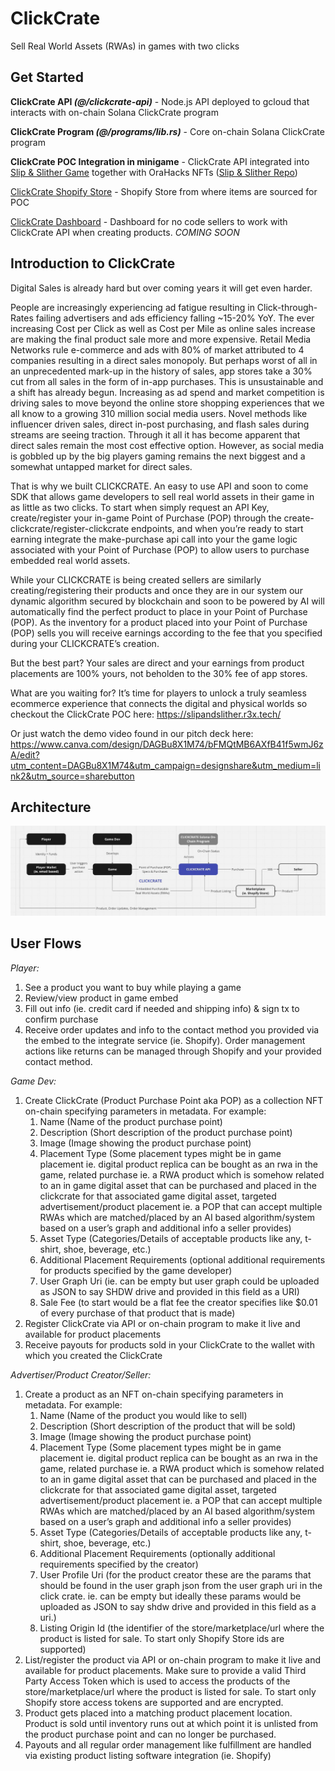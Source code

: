 # ClickCrate

Sell Real World Assets (RWAs) in games with two clicks



## Get Started

**ClickCrate API _(@/clickcrate-api)_** - Node.js API deployed to gcloud that interacts with on-chain Solana ClickCrate program

**ClickCrate Program _(@/programs/lib.rs)_** - Core on-chain Solana ClickCrate program

**ClickCrate POC Integration in minigame** - ClickCrate API integrated into [Slip & Slither Game](https://slipandslither.r3x.tech/) together with OraHacks NFTs ([Slip & Slither Repo](https://github.com/r3x-tech/slip-and-slither))

[ClickCrate Shopify Store](https://c77256-c7.myshopify.com/) - Shopify Store from where items are sourced for POC

[ClickCrate Dashboard](https://github.com/r3x-tech/clickcrate-dashboard) - Dashboard for no code sellers to work with ClickCrate API when creating products. *COMING SOON*




## Introduction to ClickCrate

Digital Sales is already hard but over coming years it will get even harder.

People are increasingly experiencing ad fatigue resulting in Click-through-Rates failing advertisers and ads efficiency falling ~15-20% YoY. The ever increasing Cost per Click as well as Cost per Mile as online sales increase are making the final product sale more and more expensive. Retail Media Networks rule e-commerce and ads with 80% of market attributed to 4 companies resulting in a direct sales monopoly. But perhaps worst of all in an unprecedented mark-up in the history of sales, app stores take a 30% cut from all sales in the form of in-app purchases. This is unsustainable and a shift has already begun. Increasing as ad spend and market competition is driving sales to move beyond the online store shopping experiences that we all know to a growing 310 million social media users. Novel methods like influencer
driven sales, direct in-post purchasing, and flash sales during streams are seeing traction. Through it all it has become apparent that direct sales remain the most cost effective option. However, as social media is gobbled up by the big players gaming remains the next biggest and a somewhat untapped market for direct sales.

That is why we built CLICKCRATE. An easy to use API and soon to come SDK that allows game developers to sell real world assets in their game in as little as two clicks. To start when simply request an API Key, create/register your in-game Point of Purchase (POP) through the create-clickcrate/register-clickcrate endpoints, and when you’re ready to start earning integrate the make-purchase api call into your the game logic associated with your Point of Purchase (POP) to allow users to purchase embedded real world assets.

While your CLICKCRATE is being created sellers are similarly creating/registering their products and once they are in our system our dynamic algorithm secured by blockchain and soon to be powered by AI will automatically find the perfect product to place in your Point of Purchase (POP). As the inventory for a product placed into your Point of Purchase (POP) sells you will receive earnings according to the fee that you specified during your CLICKCRATE’s creation.

But the best part? Your sales are direct and your earnings from product placements are 100% yours, not beholden to the 30% fee of app stores.

What are you waiting for? It’s time for players to unlock a truly seamless ecommerce experience that connects the digital and physical worlds so checkout the ClickCrate POC here: https://slipandslither.r3x.tech/

Or just watch the demo video found in our pitch deck here:
https://www.canva.com/design/DAGBu8X1M74/bFMQtMB6AXfB41f5wmJ6zA/edit?utm_content=DAGBu8X1M74&utm_campaign=designshare&utm_medium=link2&utm_source=sharebutton

## Architecture

![Image Alt Text](assets/architecture.jpeg)

## User Flows


*Player:*
1. See a product you want to buy while playing a game 
2. Review/view product in game embed
3. Fill out info (ie. credit card if needed and shipping info) & sign tx to confirm purchase
4. Receive order updates and info to the contact method you provided via the embed to the integrate service (ie. Shopify). Order management actions like returns can be managed through Shopify and your provided contact method.


*Game Dev:*
1. Create ClickCrate (Product Purchase Point aka POP) as a collection NFT on-chain specifying parameters in metadata. For example:
    1. Name (Name of the product purchase point)
    2. Description (Short description of the product purchase point)
    3. Image (Image showing the product purchase point)
    4. Placement Type (Some placement types might be in game placement ie. digital product replica can be bought as an rwa in the game, related purchase ie. a RWA product which is somehow related to an in game digital asset that can be purchased and placed in the clickcrate for that associated game digital asset, targeted advertisement/product placement ie. a POP that can accept multiple RWAs which are matched/placed by an AI based algorithm/system based on a user’s graph and additional info a seller provides) 
    5. Asset Type (Categories/Details of acceptable products like any, t-shirt, shoe, beverage, etc.)
    6. Additional Placement Requirements (optional additional requirements for products specified by the game developer)
    7. User Graph Uri (ie. can be empty but user graph could be uploaded as JSON to say SHDW drive and provided in this field as a URI)
    8. Sale Fee (to start would be a flat fee the creator specifies like $0.01 of every purchase of that product that is made)
2. Register ClickCrate via API or on-chain program to make it live and available for product placements
3. Receive payouts for products sold in your ClickCrate to the wallet with which you created the ClickCrate 


 *Advertiser/Product Creator/Seller:*
1. Create a product as an NFT on-chain specifying parameters in metadata. For example: 
    1. Name (Name of the product you would like to sell)
    2. Description (Short description of the product that will be sold)
    3. Image (Image showing the product purchase point)
    4. Placement Type (Some placement types might be in game placement ie. digital product replica can be bought as an rwa in the game, related purchase ie. a RWA product which is somehow related to an in game digital asset that can be purchased and placed in the clickcrate for that associated game digital asset, targeted advertisement/product placement ie. a POP that can accept multiple RWAs which are matched/placed by an AI based algorithm/system based on a user’s graph and additional info a seller provides) 
    5. Asset Type (Categories/Details of acceptable products like any, t-shirt, shoe, beverage, etc.)
    6. Additional Placement Requirements (optionally additional requirements specified by the creator)
    7. User Profile Uri (for the product creator these are the params that should be found in the user graph json from the user graph uri in the click crate. ie. can be empty but ideally these params would be uploaded as JSON to say shdw drive and provided in this field as a uri.)
    8. Listing Origin Id (the identifier of the store/marketplace/url where the product is listed for sale. To start only Shopify Store ids are supported)
2. List/register the product via API or on-chain program to make it live and available for product placements. Make sure to provide a valid Third Party Access Token which is used to access the products of the store/marketplace/url where the product is listed for sale. To start only Shopify store access tokens are supported and are encrypted.
3. Product gets placed into a matching product placement location. Product is sold until inventory runs out at which point it is unlisted from the product purchase point and can no longer be purchased.
4. Payouts and all regular order management like fulfillment are handled via existing product listing software integration (ie. Shopify)

